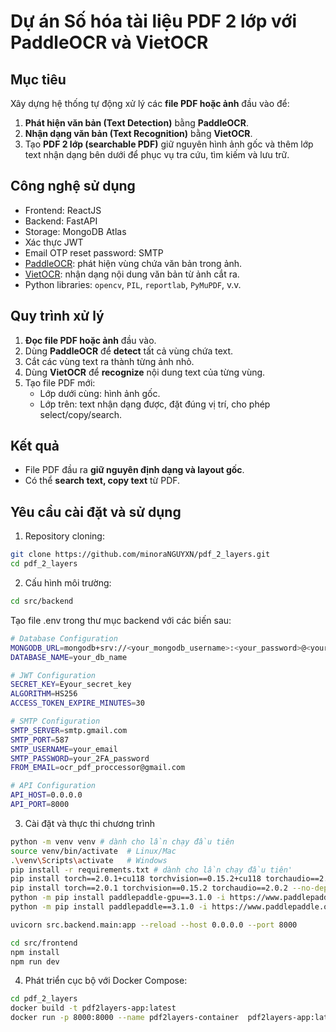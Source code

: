 # Dự án Số hóa tài liệu PDF 2 lớp với PaddleOCR và VietOCR

## Mục tiêu

Xây dựng hệ thống tự động xử lý các **file PDF hoặc ảnh** đầu vào để:

1. **Phát hiện văn bản (Text Detection)** bằng **PaddleOCR**.
2. **Nhận dạng văn bản (Text Recognition)** bằng **VietOCR**.
3. Tạo **PDF 2 lớp (searchable PDF)** giữ nguyên hình ảnh gốc và thêm lớp text nhận dạng bên dưới để phục vụ tra cứu, tìm kiếm và lưu trữ.

## Công nghệ sử dụng
- Frontend: ReactJS
- Backend: FastAPI
- Storage: MongoDB Atlas
- Xác thực JWT
- Email OTP reset password: SMTP
- [PaddleOCR](https://github.com/PaddlePaddle/PaddleOCR): phát hiện vùng chứa văn bản trong ảnh.
- [VietOCR](https://github.com/quanpn90/VietOCR): nhận dạng nội dung văn bản từ ảnh cắt ra.
- Python libraries: `opencv`, `PIL`, `reportlab`, `PyMuPDF`, v.v.

## Quy trình xử lý

1. **Đọc file PDF hoặc ảnh** đầu vào.
2. Dùng **PaddleOCR** để **detect** tất cả vùng chứa text.
3. Cắt các vùng text ra thành từng ảnh nhỏ.
4. Dùng **VietOCR** để **recognize** nội dung text của từng vùng.
5. Tạo file PDF mới:
   - Lớp dưới cùng: hình ảnh gốc.
   - Lớp trên: text nhận dạng được, đặt đúng vị trí, cho phép select/copy/search.

## Kết quả

- File PDF đầu ra **giữ nguyên định dạng và layout gốc**.
- Có thể **search text, copy text** từ PDF.

## Yêu cầu cài đặt và sử dụng
1. Repository cloning:
```bash
git clone https://github.com/minoraNGUYXN/pdf_2_layers.git
cd pdf_2_layers
```  
2. Cấu hình môi trường:
```bash
cd src/backend
```
Tạo file .env trong thư mục backend với các biến sau:
```bash
# Database Configuration
MONGODB_URL=mongodb+srv://<your_mongodb_username>:<your_password>@<your_cluster_name>.mongodb.net
DATABASE_NAME=your_db_name

# JWT Configuration
SECRET_KEY=Eyour_secret_key
ALGORITHM=HS256
ACCESS_TOKEN_EXPIRE_MINUTES=30

# SMTP Configuration
SMTP_SERVER=smtp.gmail.com
SMTP_PORT=587
SMTP_USERNAME=your_email
SMTP_PASSWORD=your_2FA_password
FROM_EMAIL=ocr_pdf_proccessor@gmail.com

# API Configuration
API_HOST=0.0.0.0
API_PORT=8000
``` 
3. Cài đặt và thực thi chương trình
```bash
python -m venv venv # dành cho lần chạy đầu tiên
source venv/bin/activate  # Linux/Mac
.\venv\Scripts\activate   # Windows
pip install -r requirements.txt # dành cho lần chạy đầu tiên'
pip install torch==2.0.1+cu118 torchvision==0.15.2+cu118 torchaudio==2.0.2+cu118 --no-deps -f https://download.pytorch.org/whl/cu118/torch_stable.html
pip install torch==2.0.1 torchvision==0.15.2 torchaudio==2.0.2 --no-deps
python -m pip install paddlepaddle-gpu==3.1.0 -i https://www.paddlepaddle.org.cn/packages/stable/cu118/
python -m pip install paddlepaddle==3.1.0 -i https://www.paddlepaddle.org.cn/packages/stable/cpu/

uvicorn src.backend.main:app --reload --host 0.0.0.0 --port 8000

cd src/frontend
npm install
npm run dev
```

4. Phát triển cục bộ với Docker Compose:
```bash
cd pdf_2_layers
docker build -t pdf2layers-app:latest
docker run -p 8000:8000 --name pdf2layers-container  pdf2layers-app:latest
```
